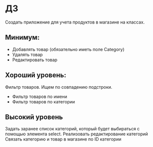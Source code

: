 # ДЗ

Создать приложение для учета продуктов в магазине на классах.

## Минимум:
- Добавлять товар (обязательно иметь поле Category)
- Удалять товар
- Редактировать товар

## Хороший уровень:
Фильтр товаров. Ищем по совпадению подстроки.
- Фильтр товаров по имени
- Фильтр товаров по категории

## Высокий уровень
Задать заранее список категорий, который будет выбираться с помощью элемента select.
Реализовать редактирование категорий
Связать категорию и товар в магазине по ID категории

